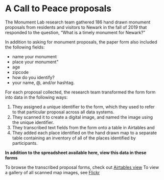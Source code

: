 # A Call to Peace proposals

The Monument Lab research team gathered 186 hand drawn monument proposals from residents and visitors to Newark in the fall of 2019 that responded to the question, “What is a timely monument for Newark?” 

In addition to asking for monument proposals, the paper form also included the following fields: 
- name your monument
- place your monument" 
- age 
- zipcode
- how do you identify? 
- your name, @, and/or hashtag.  

For each proposal collected, the research team transformed the form form into data in the following ways: 
1) They assigned a unique identifier to the form, which they used to refer to that particular proposal across all data systems. 
2) They scanned it to create a digital image, and named the image using the unique identifier. 
3) They transcribed text fields from the form onto a table in Airtables and 
4) They added each place identified on the hand drawn map to a separate table containing an inventory of all of the places identified by participants.

**In addition to the spreadsheet available here, view this data in these forms**

  To browse the transcribed proposal forms, check out [Airtables view](https://airtable.com/shrVblU57GarKhwI2/tblILhQhzb9LaoJxw)
  To view a gallery of all scanned map images, see [Flickr](https://www.flickr.com/photos/monument_lab/albums/72157715114996713)

